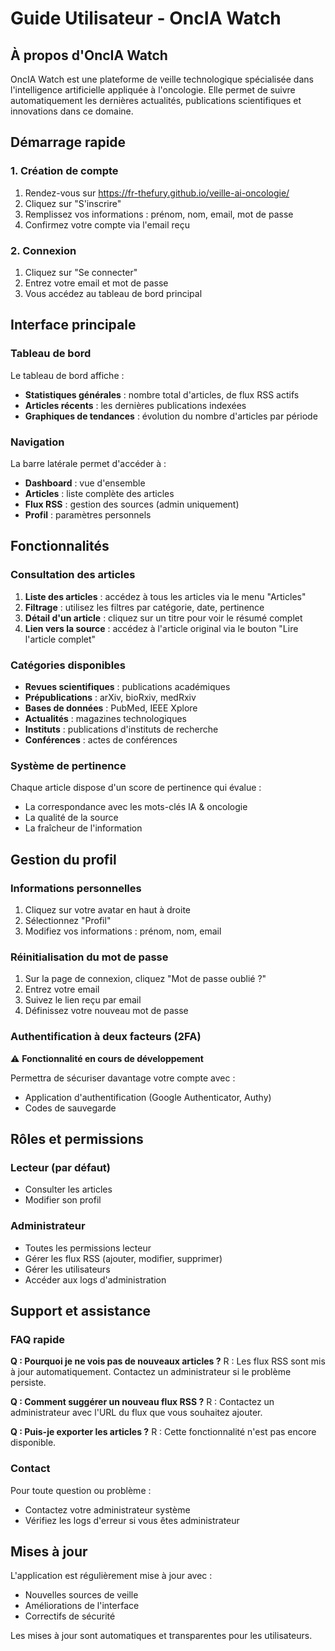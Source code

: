
# Guide Utilisateur - OncIA Watch

## À propos d'OncIA Watch

OncIA Watch est une plateforme de veille technologique spécialisée dans l'intelligence artificielle appliquée à l'oncologie. Elle permet de suivre automatiquement les dernières actualités, publications scientifiques et innovations dans ce domaine.

## Démarrage rapide

### 1. Création de compte

1. Rendez-vous sur https://fr-thefury.github.io/veille-ai-oncologie/
2. Cliquez sur "S'inscrire" 
3. Remplissez vos informations : prénom, nom, email, mot de passe
4. Confirmez votre compte via l'email reçu

### 2. Connexion

1. Cliquez sur "Se connecter"
2. Entrez votre email et mot de passe
3. Vous accédez au tableau de bord principal

## Interface principale

### Tableau de bord

Le tableau de bord affiche :
- **Statistiques générales** : nombre total d'articles, de flux RSS actifs
- **Articles récents** : les dernières publications indexées
- **Graphiques de tendances** : évolution du nombre d'articles par période

### Navigation

La barre latérale permet d'accéder à :
- **Dashboard** : vue d'ensemble
- **Articles** : liste complète des articles
- **Flux RSS** : gestion des sources (admin uniquement)
- **Profil** : paramètres personnels

## Fonctionnalités

### Consultation des articles

1. **Liste des articles** : accédez à tous les articles via le menu "Articles"
2. **Filtrage** : utilisez les filtres par catégorie, date, pertinence
3. **Détail d'un article** : cliquez sur un titre pour voir le résumé complet
4. **Lien vers la source** : accédez à l'article original via le bouton "Lire l'article complet"

### Catégories disponibles

- **Revues scientifiques** : publications académiques
- **Prépublications** : arXiv, bioRxiv, medRxiv
- **Bases de données** : PubMed, IEEE Xplore
- **Actualités** : magazines technologiques
- **Instituts** : publications d'instituts de recherche
- **Conférences** : actes de conférences

### Système de pertinence

Chaque article dispose d'un score de pertinence qui évalue :
- La correspondance avec les mots-clés IA & oncologie
- La qualité de la source
- La fraîcheur de l'information

## Gestion du profil

### Informations personnelles

1. Cliquez sur votre avatar en haut à droite
2. Sélectionnez "Profil"
3. Modifiez vos informations : prénom, nom, email

### Réinitialisation du mot de passe

1. Sur la page de connexion, cliquez "Mot de passe oublié ?"
2. Entrez votre email
3. Suivez le lien reçu par email
4. Définissez votre nouveau mot de passe

### Authentification à deux facteurs (2FA)

⚠️ **Fonctionnalité en cours de développement**

Permettra de sécuriser davantage votre compte avec :
- Application d'authentification (Google Authenticator, Authy)
- Codes de sauvegarde

## Rôles et permissions

### Lecteur (par défaut)
- Consulter les articles
- Modifier son profil

### Administrateur
- Toutes les permissions lecteur
- Gérer les flux RSS (ajouter, modifier, supprimer)
- Gérer les utilisateurs
- Accéder aux logs d'administration

## Support et assistance

### FAQ rapide

**Q : Pourquoi je ne vois pas de nouveaux articles ?**
R : Les flux RSS sont mis à jour automatiquement. Contactez un administrateur si le problème persiste.

**Q : Comment suggérer un nouveau flux RSS ?**
R : Contactez un administrateur avec l'URL du flux que vous souhaitez ajouter.

**Q : Puis-je exporter les articles ?**
R : Cette fonctionnalité n'est pas encore disponible.

### Contact

Pour toute question ou problème :
- Contactez votre administrateur système
- Vérifiez les logs d'erreur si vous êtes administrateur

## Mises à jour

L'application est régulièrement mise à jour avec :
- Nouvelles sources de veille
- Améliorations de l'interface
- Correctifs de sécurité

Les mises à jour sont automatiques et transparentes pour les utilisateurs.
